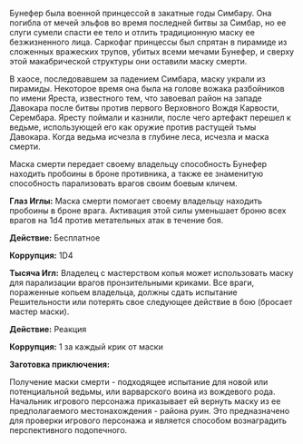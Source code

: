 Бунефер была военной принцессой в закатные годы Симбару. Она погибла от мечей эльфов во время последней битвы за Симбар, но ее слуги сумели спасти ее тело и отлить традиционную маску ее безжизненного лица. Саркофаг принцессы был спрятан в пирамиде из сложенных вражеских трупов, убитых всеми мечами Бунефер, и сверху этой макабрической структуры они оставили маску смерти.

В хаосе, последовавшем за падением Симбара, маску украли из пирамиды. Некоторое время она была на голове вожака разбойников по имени Яреста, известного тем, что завоевал район на западе Давокара после битвы против первого Верховного Вождя Карвости, Серембара. Яресту поймали и казнили, после чего артефакт перешел к ведьме, использующей его как оружие против растущей тьмы Давокара. Когда ведьма исчезла в глубине леса, исчезла и маска смерти.

Маска смерти передает своему владельцу способность Бунефер находить пробоины в броне противника, а также ее знаменитую способность парализовать врагов своим боевым кличем.

**Глаз Иглы:** Маска смерти помогает своему владельцу находить пробоины в броне врага. Активация этой силы уменьшает броню всех врагов на 1d4 против метательных атак в течение боя.

**Действие:** Бесплатное

**Коррупция:** 1D4

**Тысяча Игл:** Владелец с мастерством копья может использовать маску для парализации врагов пронзительными криками. Все враги, пораженные копьем владельца, должны сдать испытание Решительности или потерять свое следующее действие в бою (бросает мастер маски).

**Действие:** Реакция

**Коррупция:** 1 за каждый крик от маски

**Заготовка приключения:**

Получение маски смерти - подходящее испытание для новой или потенциальной ведьмы, или варварского воина из вождевого рода. Начальник игрового персонажа приказывает ей вернуть маску из ее предполагаемого местонахождения - района руин. Это предназначено для проверки игрового персонажа и является способом вознаградить перспективного подопечного.